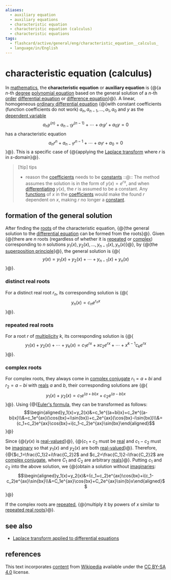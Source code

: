 ```yaml
---
aliases:
  - auxiliary equation
  - auxiliary equations
  - characteristic equation
  - characteristic equation (calculus)
  - characteristic equations
tags:
  - flashcard/active/general/eng/characteristic_equation__calculus_
  - language/in/English
---
```


# characteristic equation (calculus)

In [mathematics](mathematics.md), the __characteristic equation__ or __auxiliary equation__ is {@{a $n$-th [degree](degree%20of%20a%20polynomial.md) [polynomial equation](algebraic%20equation.md) based on the general solution of a $n$-th [order](differential%20equation.md#equation%20order%20and%20degree) [differential equation](differential%20equation.md) or [difference equation](recurrence%20relation.md)}@}. A linear, homogeneous [ordinary differential equation](ordinary%20differential%20equation.md) {@{with constant coefficients (function coefficients do not work) $a_n,a_{n-1},\ldots,a_1,a_0$ and $y$ as the [dependent variable](dependent%20and%20independent%20variable.md) $$a_ny^{(n)}+a_{n-1}y^{(n-1)}+\cdots+a_1y'+a_0y=0$$ has a characteristic equation $$a_nr^n+a_{n-1}r^{n-1}+\cdots+a_1r+a_0=0$$}@}. This is a specific case of {@{applying the [Laplace transform](Laplace%20transform.md) where $r$ is in $s$-domain}@}. <!--SR:!2025-03-05,306,290!2026-07-30,586,250!2025-01-04,62,327-->

> [!tip] tips
>
> - reason the [coefficients](coefficient.md) needs to be [constants](constant%20(mathematics).md) ::@:: The method assumes the solution is in the form of $y(x) = e^{rx}$, and when [differentiating](derivative.md) $y(x)$, the $r$ is assumed to be a constant. Any [functions](function%20(mathematics).md) of $x$ in the [coefficients](coefficient.md) would make the found $r$ dependent on $x$, making $r$ no longer a [constant](constant%20(mathematics).md). <!--SR:!2025-03-13,344,354!2025-03-09,265,341-->

## formation of the general solution

After finding the [roots](zero%20of%20a%20function.md) of the characteristic equation, {@{the general solution to the [differential equation](differential%20equation.md) can be formed from the roots}@}. Given {@{there are $n$ roots (regardless of whether it is [repeated](multiplicity%20(mathematics).md#multiplicity%20of%20a%20root%20of%20a%20polynomial.md) or [complex](complex%20number.md)) corresponding to $n$ solutions $y_1(x),y_2(x),\ldots,y_{n-1}(x),y_n(x)$}@}, by {@{the [superposition principle](superposition%20princple.md)}@}, the general solution is {@{$$y(x)=y_1(x)+y_2(x)+\cdots+y_{n-1}(x)+y_n(x)$$}@}. <!--SR:!2028-02-02,1187,350!2025-11-28,501,310!2025-01-31,89,347!2025-01-31,89,347-->

### distinct real roots

For a distinct real root $r_n$, its corresponding solution is {@{$$y_n(x)=c_ne^{r_nx}$$}@}. <!--SR:!2026-10-26,761,330-->

### repeated real roots

For a root $r$ of [multiplicity](multiplicity%20(mathematics).md#multiplicity%20of%20a%20root%20of%20a%20polynomial.md) $k$, its corresponding solution is {@{$$y_1(x)+y_2(x)+\cdots+y_{k}(x)=c_1e^{rx}+xc_2e^{rx}+\cdots+x^{k-1}c_ke^{rx}$$}@}. <!--SR:!2025-05-25,359,290-->

### complex roots

For complex roots, they always come in [complex conjugate](complex%20conjugate.md) $r_1=a+bi$ and $r_2=a-bi$ with [reals](real%20number.md) $a$ and $b$, their corresponding solutions are {@{$$y_1(x)+y_2(x)=c_1e^{(a+bi)x}+c_2e^{(a-bi)x}$$}@}. Using {@{[Euler's formula](Euler's%20formula.md), they can be transformed as follows: $$\begin{aligned}y_1(x)+y_2(x)&=c_1e^{(a+bi)x}+c_2e^{(a-bi)x}\\&=c_1e^{ax}(\cos{bx}+i\sin{bx})+c_2e^{ax}(\cos{bx}-i\sin{bx})\\&=(c_1+c_2)e^{ax}\cos{bx}+i(c_1-c_2)e^{ax}\sin{bx}\end{aligned}$$}@} <!--SR:!2025-01-18,275,290!2025-06-19,180,327-->

Since {@{$y(x)$ is [real-valued](real-valued%20function.md)}@}, {@{$c_1+c_2$ must be [real](real%20number.md) and $c_1-c_2$ must be [imaginary](imaginary%20number.md) so that $y_1(x)$ and $y_2(x)$ are both [real-valued](real-valued%20function.md)}@}. Therefore, {@{$c_1=\frac{C_1}2+i\frac{C_2}2$ and $c_2=\frac{C_1}2-i\frac{C_2}2$ are [complex conjugate](complex%20conjugate.md), where $C_1$ and $C_2$ are arbitrary [reals](real%20number.md)}@}. Putting $c_1$ and $c_2$ into the above solution, we {@{obtain a solution without [imaginaries](imaginary%20number.md): $$\begin{aligned}y_1(x)+y_2(x)&=(c_1+c_2)e^{ax}\cos{bx}+i(c_1-c_2)e^{ax}\sin{bx}\\&=C_1e^{ax}\cos{bx}+C_2e^{ax}\sin{b}x\end{aligned}$$}@} <!--SR:!2025-11-21,531,310!2025-01-31,89,347!2025-01-31,89,347!2025-01-31,89,347-->

If the complex roots are [repeated](multiplicity%20(mathematics).md#multiplicity%20of%20a%20root%20of%20a%20polynomial.md), {@{multiply it by powers of $x$ similar to [repeated real roots](#repeated%20real%20roots)}@}. <!--SR:!2027-09-03,1068,350-->

## see also

- [Laplace transform applied to differential equations](Laplace%20transform%20applied%20to%20differential%20equations.md)

## references

This text incorporates [content](https://en.wikipedia.org/wiki/characteristic_equation_(calculus)) from [Wikipedia](Wikipedia.md) available under the [CC BY-SA 4.0](https://creativecommons.org/licenses/by-sa/4.0/) license.
